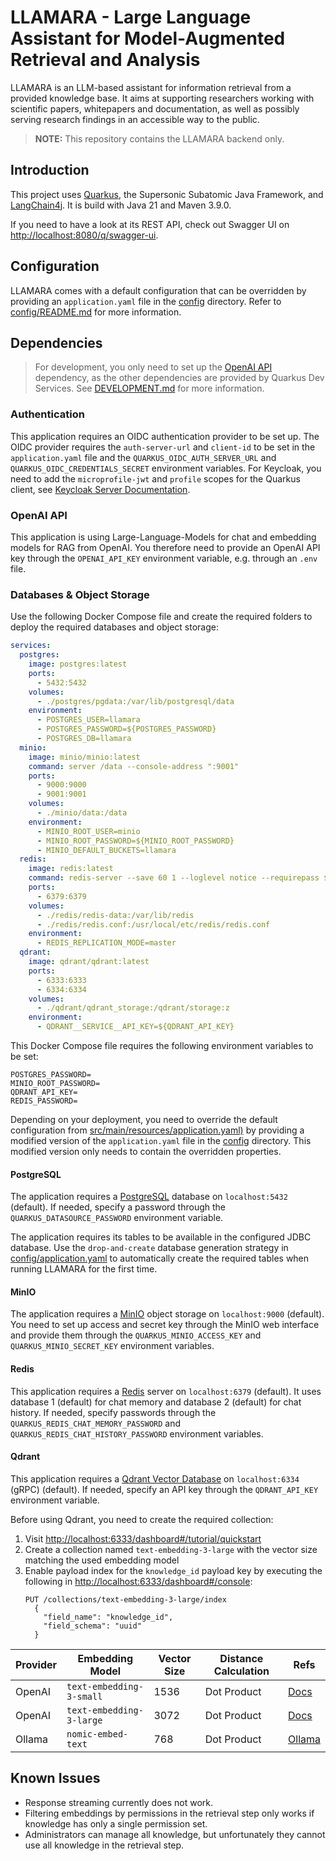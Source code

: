 # LLAMARA - Large Language Assistant for Model-Augmented Retrieval and Analysis

LLAMARA is an LLM-based assistant for information retrieval from a provided knowledge base.
It aims at supporting researchers working with scientific papers, whitepapers and documentation,
as well as possibly serving research findings in an accessible way to the public.

> **NOTE:** This repository contains the LLAMARA backend only.

## Introduction

This project uses [Quarkus](https://quarkus.io), the Supersonic Subatomic Java Framework, and [LangChain4j](https://docs.langchain4j.dev/).
It is build with Java 21 and Maven 3.9.0.

If you need to have a look at its REST API, check out Swagger UI on <http://localhost:8080/q/swagger-ui>.

## Configuration

LLAMARA comes with a default configuration that can be overridden by providing an `application.yaml` file in the [config](config) directory.
Refer to [config/README.md](config/README.md) for more information.

## Dependencies

> For development, you only need to set up the [OpenAI API](#openai-api) dependency, as the other dependencies are provided by Quarkus Dev Services.
> See [DEVELOPMENT.md](DEVELOPMENT.md) for more information.

### Authentication

This application requires an OIDC authentication provider to be set up.
The OIDC provider requires the `auth-server-url` and `client-id` to be set in the `application.yaml` file and the `QUARKUS_OIDC_AUTH_SERVER_URL` and `QUARKUS_OIDC_CREDENTIALS_SECRET` environment variables.
For Keycloak, you need to add the `microprofile-jwt` and `profile` scopes for the Quarkus client, see [Keycloak Server Documentation](https://www.keycloak.org/docs/latest/server_admin/#protocol).

### OpenAI API

This application is using Large-Language-Models for chat and embedding models for RAG from OpenAI.
You therefore need to provide an OpenAI API key through the `OPENAI_API_KEY` environment variable, e.g. through an `.env` file.

### Databases & Object Storage

Use the following Docker Compose file and create the required folders to deploy the required databases and object storage:

```yaml
services:
  postgres:
    image: postgres:latest
    ports:
      - 5432:5432
    volumes:
      - ./postgres/pgdata:/var/lib/postgresql/data
    environment:
      - POSTGRES_USER=llamara
      - POSTGRES_PASSWORD=${POSTGRES_PASSWORD}
      - POSTGRES_DB=llamara
  minio:
    image: minio/minio:latest
    command: server /data --console-address ":9001"
    ports:
      - 9000:9000
      - 9001:9001
    volumes:
      - ./minio/data:/data
    environment:
      - MINIO_ROOT_USER=minio
      - MINIO_ROOT_PASSWORD=${MINIO_ROOT_PASSWORD}
      - MINIO_DEFAULT_BUCKETS=llamara
  redis:
    image: redis:latest
    command: redis-server --save 60 1 --loglevel notice --requirepass ${REDIS_PASSWORD}
    ports:
      - 6379:6379
    volumes:
      - ./redis/redis-data:/var/lib/redis
      - ./redis/redis.conf:/usr/local/etc/redis/redis.conf
    environment:
      - REDIS_REPLICATION_MODE=master
  qdrant:
    image: qdrant/qdrant:latest
    ports:
      - 6333:6333
      - 6334:6334
    volumes:
      - ./qdrant/qdrant_storage:/qdrant/storage:z
    environment:
      - QDRANT__SERVICE__API_KEY=${QDRANT_API_KEY}
```

This Docker Compose file requires the following environment variables to be set:

```dotenv
POSTGRES_PASSWORD=
MINIO_ROOT_PASSWORD=
QDRANT_API_KEY=
REDIS_PASSWORD=
```

Depending on your deployment, you need to override the default configuration from [src/main/resources/application.yaml)](src/main/resources/application.yaml)
by providing a modified version of the `application.yaml` file in the [config](config) directory.
This modified version only needs to contain the overridden properties.

#### PostgreSQL

The application requires a [PostgreSQL](https://www.postgresql.org/) database on `localhost:5432` (default).
If needed, specify a password through the `QUARKUS_DATASOURCE_PASSWORD` environment variable.

The application requires its tables to be available in the configured JDBC database.
Use the `drop-and-create` database generation strategy in [config/application.yaml](src/main/resources/application.yaml) to automatically create the required tables when running LLAMARA for the first time.

#### MinIO

The application requires a [MinIO](https://min.io) object storage on `localhost:9000` (default).
You need to set up access and secret key through the MinIO web interface and provide them through the `QUARKUS_MINIO_ACCESS_KEY` and `QUARKUS_MINIO_SECRET_KEY` environment variables.

#### Redis

This application requires a [Redis](https://redis.io/json) server on `localhost:6379` (default).
It uses database 1 (default) for chat memory and database 2 (default) for chat history.
If needed, specify passwords through the `QUARKUS_REDIS_CHAT_MEMORY_PASSWORD` and `QUARKUS_REDIS_CHAT_HISTORY_PASSWORD` environment variables.

#### Qdrant

This application requires a [Qdrant Vector Database](https://qdrant.tech/qdrant-vector-database/) on `localhost:6334` (gRPC) (default).
If needed, specify an API key through the `QDRANT_API_KEY` environment variable.

Before using Qdrant, you need to create the required collection:

1. Visit <http://localhost:6333/dashboard#/tutorial/quickstart>
1. Create a collection named `text-embedding-3-large` with the vector size matching the used embedding model
1. Enable payload index for the `knowledge_id` payload key by executing the following in <http://localhost:6333/dashboard#/console>:
   ```
   PUT /collections/text-embedding-3-large/index
     {
       "field_name": "knowledge_id",
       "field_schema": "uuid"
     }
   ```

| Provider | Embedding Model          | Vector Size | Distance Calculation | Refs                                                       |
|----------|--------------------------|-------------|----------------------|------------------------------------------------------------|
| OpenAI   | `text-embedding-3-small` | 1536        | Dot Product          | [Docs](https://platform.openai.com/docs/guides/embeddings) |
| OpenAI   | `text-embedding-3-large` | 3072        | Dot Product          | [Docs](https://platform.openai.com/docs/guides/embeddings) |
| Ollama   | `nomic-embed-text`       | 768         | Dot Product          | [Ollama](https://ollama.com/library/nomic-embed-text)      |

## Known Issues

- Response streaming currently does not work.
- Filtering embeddings by permissions in the retrieval step only works if knowledge has only a single permission set.
- Administrators can manage all knowledge, but unfortunately they cannot use all knowledge in the retrieval step.
